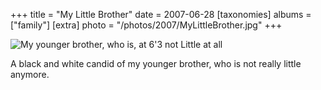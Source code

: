 +++
title = "My Little Brother"
date = 2007-06-28
[taxonomies]
albums = ["family"]
[extra]
photo = "/photos/2007/MyLittleBrother.jpg"
+++

![My younger brother, who is, at 6'3 not Little at all](/photos/2007/MyLittleBrother.jpg "My younger brother, who is, at 6'3 not Little at all.")

A black and white candid of my younger brother, who is not really little anymore.

